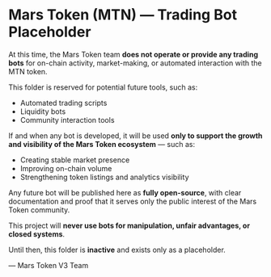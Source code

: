 # Mars Token (MTN) — Trading Bot Placeholder

At this time, the Mars Token team **does not operate or provide any trading bots** for on-chain activity, market-making, or automated interaction with the MTN token.

This folder is reserved for potential future tools, such as:

- Automated trading scripts
- Liquidity bots
- Community interaction tools

If and when any bot is developed, it will be used **only to support the growth and visibility of the Mars Token ecosystem** — such as:
- Creating stable market presence
- Improving on-chain volume
- Strengthening token listings and analytics visibility

Any future bot will be published here as **fully open-source**, with clear documentation and proof that it serves only the public interest of the Mars Token community.

This project will **never use bots for manipulation, unfair advantages, or closed systems**.

Until then, this folder is **inactive** and exists only as a placeholder.

— Mars Token V3 Team
